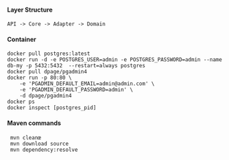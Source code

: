 #### Layer Structure
```
API -> Core -> Adapter -> Domain
```

#### Container
```shell
docker pull postgres:latest
docker run -d -e POSTGRES_USER=admin -e POSTGRES_PASSWORD=admin --name db-my -p 5432:5432  --restart=always postgres
docker pull dpage/pgadmin4
docker run -p 80:80 \
    -e 'PGADMIN_DEFAULT_EMAIL=admin@admin.com' \
    -e 'PGADMIN_DEFAULT_PASSWORD=admin' \
    -d dpage/pgadmin4
docker ps
docker inspect [postgres_pid]
```

#### Maven commands
```
 mvn cleanœ
 mvn download source
 mvn dependency:resolve
```